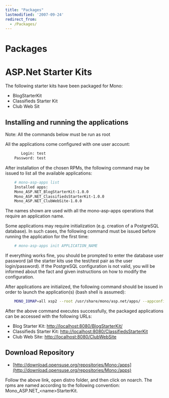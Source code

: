 ```yaml
---
title: "Packages"
lastmodified: '2007-09-24'
redirect_from:
  - /Packages/
---
```


Packages
========

ASP.Net Starter Kits
====================

The following starter kits have been packaged for Mono:

-   BlogStarterKit
-   Classifieds Starter Kit
-   Club Web Sit

Installing and running the applications
---------------------------------------

Note: All the commands below must be run as root

All the applications come configured with one user account:

``` bash
       Login: test
    Password: test
```

After installation of the chosen RPMs, the following command may be issued to list all the available applications:

``` bash
    # mono-asp-apps list
    Installed apps:
    Mono_ASP.NET_BlogStarterKit-1.0.0
    Mono_ASP.NET_ClassifiedsStarterKit-1.0.0
    Mono_ASP.NET_ClubWebSite-1.0.0
```

The names shown are used with all the mono-asp-apps operations that require an application name.

Some applications may require initialization (e.g. creation of a PostgreSQL database). In such cases, the following command must be issued before running the application for the first time:

``` bash
    # mono-asp-apps init APPLICATION_NAME
```

If everything works fine, you should be prompted to enter the database user password (all the starter kits use the test/test pair as the user login/password). If the PostgreSQL configuration is not valid, you will be informed about the fact and given instructions on how to modify the configuration.

After applications are initialized, the following command should be issued in order to launch the application(s) (bash shell is assumed):

``` bash
    MONO_IOMAP=all xsp2 --root /usr/share/mono/asp.net/apps/ --appconfigdir /etc/xsp/2.0/applications-available/
```

After the above command executes successfully, the packaged applications can be accessed with the following URLs:

-   Blog Starter Kit: <http://localhost:8080/BlogStarterKit/>
-   Classifieds Starter Kit: <http://localhost:8080/ClassifiedsStarterKit>
-   Club Web Site: <http://localhost:8080/ClubWebSite>

Download Repository
-------------------

-   [http://download.opensuse.org/repositories/Mono:/apps](http://download.opensuse.org/repositories/Mono:/apps)

Follow the above link, open distro folder, and then click on noarch. The rpms are named according to the following convention: Mono_ASP.NET_\<name\>StarterKit.

